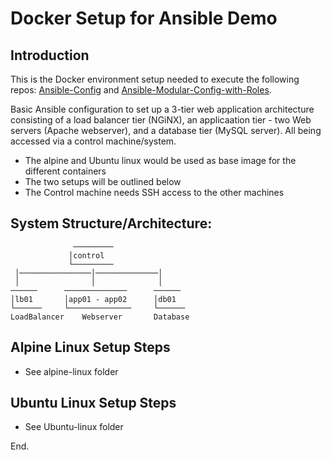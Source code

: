 # Docker Setup for Ansible Demo

## Introduction

This is the Docker environment setup needed to execute the following repos: [Ansible-Config](https://github.com/oebinisa/Ansible-Config) and [Ansible-Modular-Config-with-Roles](https://github.com/oebinisa/Ansible-Modular-Config-with-Roles).

Basic Ansible configuration to set up a 3-tier web application architecture consisting of a load balancer tier (NGiNX), an applicaation tier - two Web servers (Apache webserver), and a database tier (MySQL server). All being accessed via a control machine/system.

- The alpine and Ubuntu linux would be used as base image for the different containers
- The two setups will be outlined below
- The Control machine needs SSH access to the other machines

## System Structure/Architecture:

                  ─────────
                 │control
                 └─────────
     │────────────────│──────────────│
     │                │              │
    ──────      ──────────────      ──────
    │lb01       │app01 - app02      │db01
    └──────     └──────────────     └──────
    LoadBalancer    Webserver       Database



## Alpine Linux Setup Steps

 - See alpine-linux folder


## Ubuntu Linux Setup Steps

 - See Ubuntu-linux folder

End.
